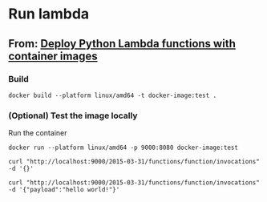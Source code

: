 # Run lambda

## From: [Deploy Python Lambda functions with container images](https://docs.aws.amazon.com/lambda/latest/dg/python-image.html#python-image-instructions)

### Build

```
docker build --platform linux/amd64 -t docker-image:test .
```

### (Optional) Test the image locally

Run the container

```
docker run --platform linux/amd64 -p 9000:8080 docker-image:test
```



```
curl "http://localhost:9000/2015-03-31/functions/function/invocations" -d '{}'

curl "http://localhost:9000/2015-03-31/functions/function/invocations" -d '{"payload":"hello world!"}'
````